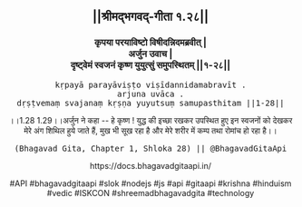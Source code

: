 <center><h2>||श्रीमद्‍भगवद्‍-गीता १.२८||</h2>
<h3>कृपया परयाविष्टो विषीदन्निदमब्रवीत् |<br/>अर्जुन उवाच |<br/>दृष्ट्वेमं स्वजनं कृष्ण युयुत्सुं समुपस्थितम् ||१-२८||</h3>
<pre>kṛpayā parayāviṣṭo viṣīdannidamabravīt .<br/>arjuna uvāca .<br/>dṛṣṭvemaṃ svajanaṃ kṛṣṇa yuyutsuṃ samupasthitam ||1-28||</pre>
<p>।।1.28 1.29।।अर्जुन ने कहा -- हे कृष्ण ! युद्ध की इच्छा रखकर उपस्थित हुए इन स्वजनों को देखकर मेरे अंग शिथिल हुये जाते हैं, मुख भी सूख रहा है और मेरे शरीर में कम्प तथा रोमांच हो रहा है।।</p>
<pre>(Bhagavad Gita, Chapter 1, Shloka 28) || @BhagavadGitaApi</pre><p>https://docs.bhagavadgitaapi.in/</p><p>#API #bhagavadgitaapi #slok #nodejs #js #api #gitaapi #krishna #hinduism #vedic #ISKCON #shreemadbhagavadgita #technology</p></center>